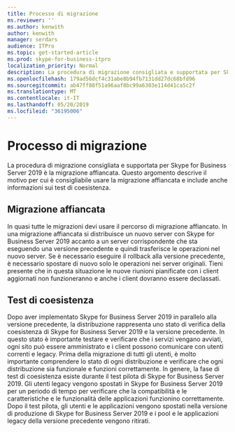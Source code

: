 ```yaml
---
title: Processo di migrazione
ms.reviewer: ''
ms.author: kenwith
author: kenwith
manager: serdars
audience: ITPro
ms.topic: get-started-article
ms.prod: skype-for-business-itpro
localization_priority: Normal
description: La procedura di migrazione consigliata e supportata per Skype for Business Server 2019 è la migrazione affiancata. Questo argomento descrive il motivo per cui è consigliabile usare la migrazione affiancata e include anche informazioni sui test di coesistenza.
ms.openlocfilehash: 179ad56dcf4c31abe8b94fb7131dd27dc68bfd96
ms.sourcegitcommit: ab47ff88f51a96aaf8bc99a6303e114d41ca5c2f
ms.translationtype: MT
ms.contentlocale: it-IT
ms.lasthandoff: 05/20/2019
ms.locfileid: "36195006"
---
```

# <a name="migration-process"></a>Processo di migrazione

La procedura di migrazione consigliata e supportata per Skype for Business Server 2019 è la migrazione affiancata. Questo argomento descrive il motivo per cui è consigliabile usare la migrazione affiancata e include anche informazioni sui test di coesistenza.
  
## <a name="side-by-side-migration"></a>Migrazione affiancata

In quasi tutte le migrazioni devi usare il percorso di migrazione affiancato. In una migrazione affiancata si distribuisce un nuovo server con Skype for Business Server 2019 accanto a un server corrispondente che sta eseguendo una versione precedente e quindi trasferisce le operazioni nel nuovo server. Se è necessario eseguire il rollback alla versione precedente, è necessario spostare di nuovo solo le operazioni nei server originali. Tieni presente che in questa situazione le nuove riunioni pianificate con i client aggiornati non funzioneranno e anche i client dovranno essere declassati.
  
## <a name="coexistence-testing"></a>Test di coesistenza

Dopo aver implementato Skype for Business Server 2019 in parallelo alla versione precedente, la distribuzione rappresenta uno stato di verifica della coesistenza di Skype for Business Server 2019 e la versione precedente. In questo stato è importante testare e verificare che i servizi vengano avviati, ogni sito può essere amministrato e i client possono comunicare con utenti correnti e legacy. Prima della migrazione di tutti gli utenti, è molto importante comprendere lo stato di ogni distribuzione e verificare che ogni distribuzione sia funzionale e funzioni correttamente. In genere, la fase di test di coesistenza esiste durante il test pilota di Skype for Business Server 2019. Gli utenti legacy vengono spostati in Skype for Business Server 2019 per un periodo di tempo per verificare che la compatibilità e le caratteristiche e le funzionalità delle applicazioni funzionino correttamente. Dopo il test pilota, gli utenti e le applicazioni vengono spostati nella versione di produzione di Skype for Business Server 2019 e i pool e le applicazioni legacy della versione precedente vengono ritirati.
  

